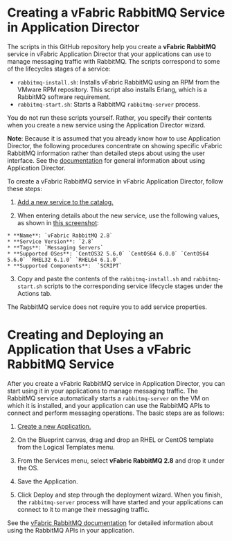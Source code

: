 # Creating a vFabric RabbitMQ Service in Application Director

The scripts in this GitHub repository help you create a **vFabric RabbitMQ** service in vFabric Application Director that your applications can use to manage messaging traffic with RabbitMQ.  The scripts correspond to some of the lifecycles stages of a service: 

* `rabbitmq-install.sh`:  Installs vFabric RabbitMQ using an RPM from the VMware RPM repository.  This script also installs Erlang, which is a RabbitMQ software requirement.
* `rabbitmq-start.sh`: Starts a RabbitMQ `rabbitmq-server` process.

You do not run these scripts yourself.  Rather, you specify their contents when you create a new service using the Application Director wizard.

**Note**: Because it is assumed that you already know how to use Application Director, the following procedures concentrate on showing specific vFabric RabbitMQ information rather than detailed steps about using the user interface.  See the [documentation](http://pubs.vmware.com/appdirector-1/index.jsp) for general information about using Application Director.

To create a vFabric RabbitMQ service in vFabric Application Director, follow these steps:

1.   [Add a new service to the catalog.](http://pubs.vmware.com/appdirector-1/topic/com.vmware.appdirector.using.doc/GUID-68665799-52B6-4B70-82CE-9F03C60958FB.html)

2.   When entering details about the new service, use the following values, as shown in [this screenshot](vfabric-rabbitmq/rabbitmq-create.png): 

    * **Name**: `vFabric RabbitMQ 2.8`
    * **Service Version**: `2.8`
    * **Tags**: `Messaging Servers`  
    * **Supported OSes**: `CentOS32 5.6.0` `CentOS64 6.0.0` `CentOS64 5.6.0` `RHEL32 6.1.0` `RHEL64 6.1.0`  
    * **Supported Components**:  `SCRIPT`  

3.  Copy and paste the contents of the `rabbitmq-install.sh` and `rabbitmq-start.sh` scripts to the corresponding service lifecycle stages under the Actions tab.

The RabbitMQ service does not require you to add service properties.

# Creating and Deploying an Application that Uses a vFabric RabbitMQ Service  

After you create a vFabric RabbitMQ service in Application Director, you can start using it in your applications to manage messaging traffic.   The RabbitMQ service automatically starts a `rabbitmq-server` on the VM on which it is installed, and your application can use the RabbitMQ APIs to connect and perform messaging operations.  The basic steps are as follows: 

1.   [Create a new Application.](http://pubs.vmware.com/appdirector-1/topic/com.vmware.appdirector.using.doc/GUID-E5C015BA-415C-43A8-A144-8CFBB6117EE3.html)

3.   On the Blueprint canvas, drag and drop an RHEL or CentOS template from the Logical Templates menu.

4.   From the Services menu, select **vFabric RabbitMQ 2.8** and drop it under the OS.  

5.   Save the Application.

6.   Click Deploy and step through the deployment wizard.  When you finish, the `rabbitmq-server` process will have started and your applications can connect to it to mange their messaging traffic.  

See the [vFabric RabbitMQ documentation](http://pubs.vmware.com/vfabric51/topic/com.vmware.vfabric.rabbitmq.2.8/index.html) for detailed information about using the RabbitMQ APIs in your application.
